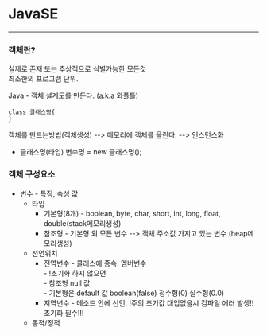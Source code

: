 # JavaSE

***

### 객체란?   
실제로 존재 또는 추상적으로 식별가능한 모든것   
최소한의 프로그램 단위.   

Java - 객체 설계도를 만든다. (a.k.a 와플틀)   
```
class 클래스명{
}
```

객체를 만드는방법(객체생성) --> 메모리에 객체를 올린다. --> 인스턴스화   
 * 클래스명(타입) 변수명 = new 클래스명();      

### 객체 구성요소   
  - 변수 - 특징, 속성 값   
  	- 타입   
  		- 기본형(8개) - boolean, byte, char, short, int, long, float, double(stack메모리생성)   
  		- 참조형 - 기본형 외 모든 변수 --> 객체 주소값 가지고 있는 변수 (heap메모리생성)   
  	- 선언위치   
  		- 전역변수 - 클래스에 종속. 멤버변수   
  				- !초기화 하지 않으면   
  					- 참조형 null 값   
  					- 기본형은 default 값 boolean(false) 정수형(0) 실수형(0.0)   
  		- 지역변수 - 메소드 안에 선언. !주의 초기값 대입없을시 컴파일 에러 발생!! 초기화 필수!!!   
  	- 동적/정적   
